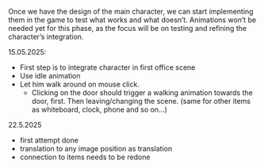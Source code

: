 Once we have the design of the main character, we can start implementing them in the game to test what works and what doesn’t. 
Animations won’t be needed yet for this phase, as the focus will be on testing and refining the character’s integration.

15.05.2025:
- First step is to integrate character in first office scene
- Use idle animation
- Let him walk around on mouse click.
	- Clicking on the door should trigger a walking animation towards the door, first. Then leaving/changing the scene. (same for other items as whiteboard, clock, phone and so on...)

22.5.2025
- first attempt done
- translation to any image position as translation
- connection to items needs to be redone

